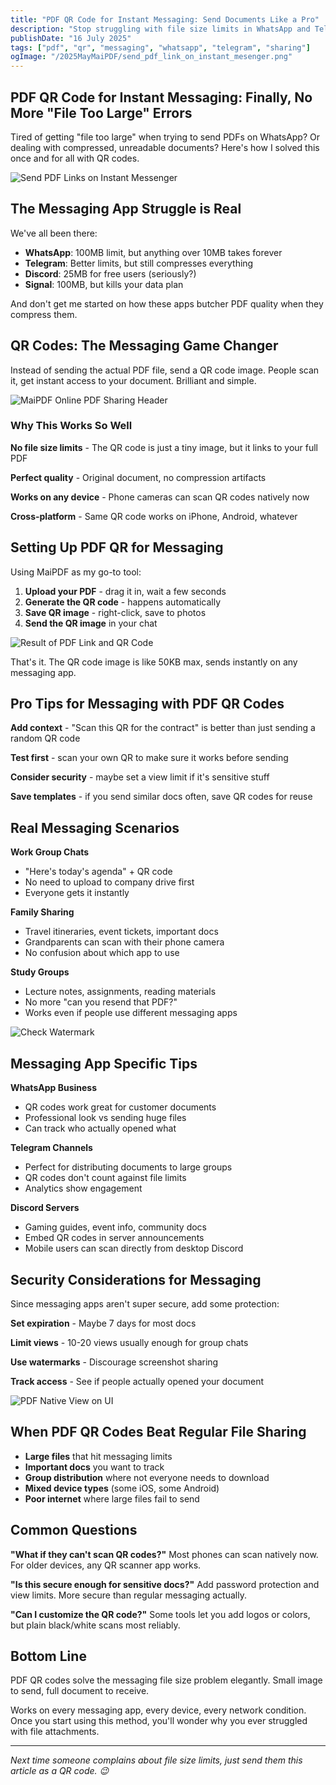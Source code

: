 ```yaml
---
title: "PDF QR Code for Instant Messaging: Send Documents Like a Pro"
description: "Stop struggling with file size limits in WhatsApp and Telegram. Use PDF QR codes to share documents instantly through messaging apps."
publishDate: "16 July 2025"
tags: ["pdf", "qr", "messaging", "whatsapp", "telegram", "sharing"]
ogImage: "/2025MayMaiPDF/send_pdf_link_on_instant_mesenger.png"
---
```


## PDF QR Code for Instant Messaging: Finally, No More "File Too Large" Errors

Tired of getting "file too large" when trying to send PDFs on WhatsApp? Or dealing with compressed, unreadable documents? Here's how I solved this once and for all with QR codes.

![Send PDF Links on Instant Messenger](/2025MayMaiPDF/send_pdf_link_on_instant_mesenger.png)

## The Messaging App Struggle is Real

We've all been there:
- **WhatsApp**: 100MB limit, but anything over 10MB takes forever
- **Telegram**: Better limits, but still compresses everything
- **Discord**: 25MB for free users (seriously?)
- **Signal**: 100MB, but kills your data plan

And don't get me started on how these apps butcher PDF quality when they compress them.

## QR Codes: The Messaging Game Changer

Instead of sending the actual PDF file, send a QR code image. People scan it, get instant access to your document. Brilliant and simple.

![MaiPDF Online PDF Sharing Header](/2025MayMaiPDF/maipdf_online_pdf_sharing_header.png)

### Why This Works So Well

**No file size limits** - The QR code is just a tiny image, but it links to your full PDF

**Perfect quality** - Original document, no compression artifacts

**Works on any device** - Phone cameras can scan QR codes natively now

**Cross-platform** - Same QR code works on iPhone, Android, whatever

## Setting Up PDF QR for Messaging

Using MaiPDF as my go-to tool:

1. **Upload your PDF** - drag it in, wait a few seconds
2. **Generate the QR code** - happens automatically 
3. **Save QR image** - right-click, save to photos
4. **Send the QR image** in your chat

![Result of PDF Link and QR Code](/2025MayMaiPDF/result_of_pdf_link_and_qr_code.png)

That's it. The QR code image is like 50KB max, sends instantly on any messaging app.

## Pro Tips for Messaging with PDF QR Codes

**Add context** - "Scan this QR for the contract" is better than just sending a random QR code

**Test first** - scan your own QR to make sure it works before sending

**Consider security** - maybe set a view limit if it's sensitive stuff

**Save templates** - if you send similar docs often, save QR codes for reuse

## Real Messaging Scenarios

**Work Group Chats**
- "Here's today's agenda" + QR code
- No need to upload to company drive first
- Everyone gets it instantly

**Family Sharing**
- Travel itineraries, event tickets, important docs
- Grandparents can scan with their phone camera
- No confusion about which app to use

**Study Groups**
- Lecture notes, assignments, reading materials  
- No more "can you resend that PDF?"
- Works even if people use different messaging apps

![Check Watermark](/2025MayMaiPDF/checkwatermark.png)

## Messaging App Specific Tips

**WhatsApp Business**
- QR codes work great for customer documents
- Professional look vs sending huge files
- Can track who actually opened what

**Telegram Channels**
- Perfect for distributing documents to large groups
- QR codes don't count against file limits
- Analytics show engagement

**Discord Servers**
- Gaming guides, event info, community docs
- Embed QR codes in server announcements
- Mobile users can scan directly from desktop Discord

## Security Considerations for Messaging

Since messaging apps aren't super secure, add some protection:

**Set expiration** - Maybe 7 days for most docs

**Limit views** - 10-20 views usually enough for group chats

**Use watermarks** - Discourage screenshot sharing

**Track access** - See if people actually opened your document

![PDF Native View on UI](/2025MayMaiPDF/pdf_native_view_on_ui.png)

## When PDF QR Codes Beat Regular File Sharing

- **Large files** that hit messaging limits
- **Important docs** you want to track
- **Group distribution** where not everyone needs to download
- **Mixed device types** (some iOS, some Android)
- **Poor internet** where large files fail to send

## Common Questions

**"What if they can't scan QR codes?"**
Most phones can scan natively now. For older devices, any QR scanner app works.

**"Is this secure enough for sensitive docs?"**
Add password protection and view limits. More secure than regular messaging actually.

**"Can I customize the QR code?"**
Some tools let you add logos or colors, but plain black/white scans most reliably.

## Bottom Line

PDF QR codes solve the messaging file size problem elegantly. Small image to send, full document to receive. 

Works on every messaging app, every device, every network condition. Once you start using this method, you'll wonder why you ever struggled with file attachments.

---

*Next time someone complains about file size limits, just send them this article as a QR code. 😉*